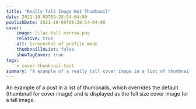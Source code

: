 ```yaml
---
title: "Really Tall Image Not Thumbnail"
date: 2021-10-09T09:28:54-04:00
publishDate: 2021-10-09T09:28:54-04:00
cover:
    image: lilac-tall-narrow.png
    relative: true
    alt: Screenshot of profile mode
    thumbnailInList: false
    showTagCover: true
tags:
    - cover-thumbnail-test
summary: "A example of a really tall cover image in a list of thumbnails"
---
```


An example of a post in a list of thumbnails, which overrides the default (thumbnail for cover image) and is displayed as the full size cover image for a tall image.
